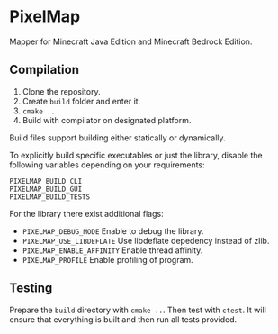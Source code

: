 # PixelMap

Mapper for Minecraft Java Edition and Minecraft Bedrock Edition.

## Compilation

1. Clone the repository.
2. Create `build` folder and enter it.
3. `cmake ..`
4. Build with compilator on designated platform.

Build files support building either statically or dynamically.

To explicitly build specific executables or just the library, disable the following variables depending on your requirements:
```
PIXELMAP_BUILD_CLI
PIXELMAP_BUILD_GUI
PIXELMAP_BUILD_TESTS
```

For the library there exist additional flags:
- `PIXELMAP_DEBUG_MODE` Enable to debug the library.
- `PIXELMAP_USE_LIBDEFLATE` Use libdeflate depedency instead of zlib.
- `PIXELMAP_ENABLE_AFFINITY` Enable thread affinity.
- `PIXELMAP_PROFILE` Enable profiling of program.

## Testing

Prepare the `build` directory with `cmake ..`. Then test with `ctest`. It will ensure that everything is built and then run all tests provided.
